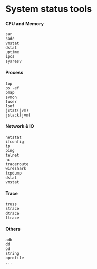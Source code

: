 # System status tools

#### CPU and Memory 
```
sar
sadc
vmstat
dstat
uptime
ipcs
sysresv
```

#### Process
```
top 
ps -ef
pmap
svmon
fuser
lsof
jstat(jvm)
jstack(jvm)
```

#### Network & IO
```
netstat
ifconfig
ip
ping
telnet
nc
traceroute
wireshark
tcpdump
dstat
vmstat
```
#### Trace
```
truss
strace
dtrace
ltrace
```
#### Others
```
adb
dd
od
string
oprofile
...
```

